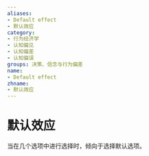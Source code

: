 ```yaml
---
aliases:
- Default effect
- 默认效应
category:
- 行为经济学
- 认知偏见
- 认知偏差
- 认知偏误
groups: 决策、信念与行为偏差
name:
- Default effect
zhname:
- 默认效应
---
```


# 默认效应

当在几个选项中进行选择时，倾向于选择默认选项。
